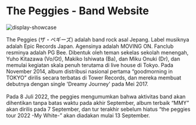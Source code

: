 # The Peggies - Band Website

![display-showcase](images/peggies.png)

The Peggies (ザ・ペギーズ) adalah band rock asal Jepang. Label musiknya adalah Epic Records Japan. Agensinya adalah MOVING ON. Fanclub resminya adalah PG Bee. Dibentuk oleh teman sekelas sekolah menengah, Yuho Kitazawa (Vo/Gt), Makiko Ishiwata (Ba), dan Miku Onuki (Dr), dan memulai kegiatan skala penuh terutama di live house di Tokyo. Pada November 2014, album distribusi nasional pertama “goodmorning in TOKYO” dirilis secara terbatas di Tower Records, dan mereka membuat debutnya dengan single 'Dreamy Journey' pada Mei 2017.<br /><br />Pada 8 Juli 2022, the peggies mengumumkan bahwa aktivitas band akan dihentikan tanpa batas waktu pada akhir September, album terbaik “MMY” akan dirilis pada 7 September, dan tur terakhir sebelum hiatus “the peggies tour 2022 -My White-” akan diadakan mulai 13 September.
